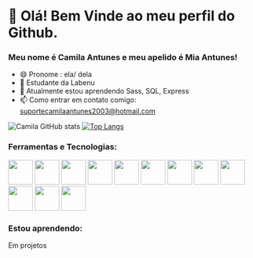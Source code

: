 # 👋 Olá! Bem Vinde ao meu perfil do Github.
### Meu nome é Camila Antunes e meu apelido é Mia Antunes!

- 😄 Pronome : ela/ dela
- 🎒 Estudante da Labenu 
- 🌱 Atualmente estou aprendendo Sass, SQL, Express
- 📫 Como entrar em contato comigo: suportecamilaantunes2003@hotmail.com

![Camila GitHub stats](https://github-readme-stats.vercel.app/api?username=MiaAntunes&show_icons=true&theme=tokyonight)
[![Top Langs](https://github-readme-stats.vercel.app/api/top-langs/?username=MiaAntunes&langs_count=8)](https://github.com/MiaAntunes/github-readme-stats)
  
### Ferramentas e Tecnologias:
<div style="display: inline_block">
    <img width="50px" src="https://cdn.jsdelivr.net/gh/devicons/devicon/icons/html5/html5-original-wordmark.svg" />
    <img width="50px" src="https://cdn.jsdelivr.net/gh/devicons/devicon/icons/css3/css3-original-wordmark.svg" />
    <img width="50px" src="https://cdn.jsdelivr.net/gh/devicons/devicon/icons/git/git-original.svg" />
    <img width="50px" src="https://cdn.jsdelivr.net/gh/devicons/devicon/icons/figma/figma-original.svg" />
    <img width="50px" src="https://cdn.jsdelivr.net/gh/devicons/devicon/icons/github/github-original.svg" />
    <img width="50px" src="https://cdn.jsdelivr.net/gh/devicons/devicon/icons/javascript/javascript-original.svg" />
    <img width="50px" src="https://cdn.jsdelivr.net/gh/devicons/devicon/icons/typescript/typescript-original.svg" />
    <img width="50px" src="https://cdn.jsdelivr.net/gh/devicons/devicon/icons/nodejs/nodejs-original.svg" />
    <img width="50px" src="https://cdn.jsdelivr.net/gh/devicons/devicon/icons/react/react-original.svg" />
    <img width="50px" src="https://cdn.jsdelivr.net/gh/devicons/devicon/icons/sass/sass-original.svg" />
    <img width="50px" src="https://cdn.jsdelivr.net/gh/devicons/devicon/icons/express/express-original-wordmark.svg" />
    <img  width="50px"  src="https://cdn.jsdelivr.net/gh/devicons/devicon/icons/sqlite/sqlite-plain.svg" />      
 </div>

### Estou aprendendo:
<div>
   Em projetos
</div>




          
